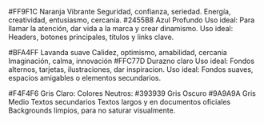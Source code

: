 #FF9F1C 
Naranja Vibrante
Seguridad, confianza, seriedad.
Energía, creatividad, entusiasmo, cercanía.
#2455B8
Azul Profundo
Uso ideal: Para llamar la atención, dar vida a la marca y crear dinamismo.
Uso ideal: Headers, botones principales, títulos y links clave.


#BFA4FF Lavanda suave
Calidez, optimismo, amabilidad, cercania
Imaginación, calma, innovación
#FFC77D
Durazno claro
Uso ideal: Fondos alternos, tarjetas, ilustraciones, dar inspiracion.
Uso ideal: Fondos suaves, espacios amigables o elementos secundarios.


#F4F4F6
Gris Claro:
Colores Neutros:
#393939
Gris Oscuro
#9A9A9A
Gris Medio
Textos secundarios
Textos largos y  en documentos oficiales
Backgrounds limpios, para no saturar visualmente.
